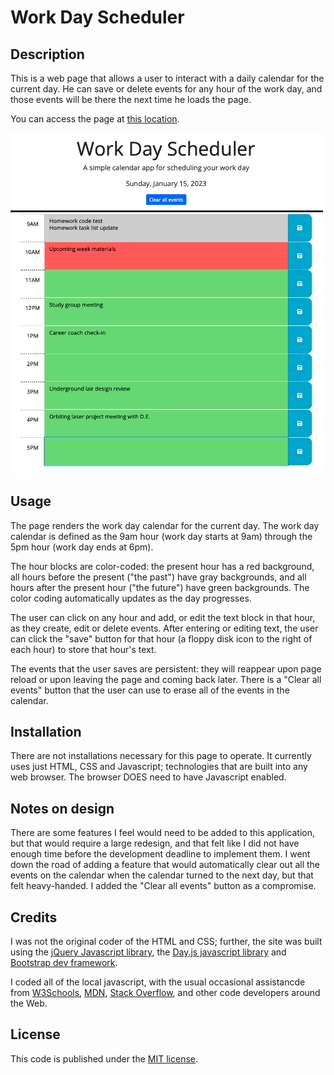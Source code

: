 # Work Day Scheduler

## Description

This is a web page that allows a user to interact with a daily calendar for the current day. He can save or delete events for any hour of the work day, and those events will be there the next time he loads the page.

You can access the page at [this location](https://lkalliance.github.io/module-5-challenge/).

<img src="./assets/images/work-day-scheduler.png" alt="Work Day Scheduler screenshot" width="500px">


## Usage

The page renders the work day calendar for the current day. The work day calendar is defined as the 9am hour (work day starts at 9am) through the 5pm hour (work day ends at 6pm).

The hour blocks are color-coded: the present hour has a red background, all hours before the present ("the past") have gray backgrounds, and all hours after the present hour ("the future") have green backgrounds. The color coding automatically updates as the day progresses.

The user can click on any hour and add, or edit the text block in that hour, as they create, edit or delete events. After entering or editing text, the user can click the "save" button for that hour (a floppy disk icon to the right of each hour) to store that hour's text.

The events that the user saves are persistent: they will reappear upon page reload or upon leaving the page and coming back later. There is a "Clear all events" button that the user can use to erase all of the events in the calendar.

## Installation

There are not installations necessary for this page to operate. It currently uses just HTML, CSS and Javascript; technologies that are built into any web browser. The browser DOES  need to have Javascript enabled.

## Notes on design

There are some features I feel would need to be added to this application, but that would require a large redesign, and that felt like I did not have enough time before the development deadline to implement them. I went down the road of adding a feature that would automatically clear out all the events on the calendar when the calendar turned to the next day, but that felt heavy-handed. I added the "Clear all events" button as a compromise.

## Credits

I was not the original coder of the HTML and CSS; further, the site was built using the [jQuery Javascript library](https://jquery.com), the [Day.js javascript library](https://day.js.org) and [Bootstrap dev framework](https://getbootstrap.com).

I coded all of the local javascript, with the usual occasional assistancde from [W3Schools](https://w3schools.com/), [MDN](https://developer.mozilla.org/en-US/), [Stack Overflow](https://stackoverflow.com), and other code developers around the Web.

## License

This code is published under the [MIT license](./LICENSE).